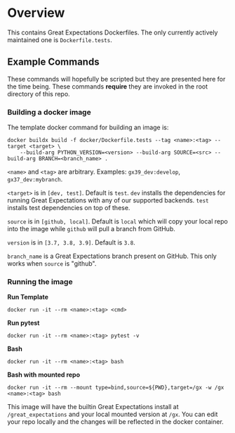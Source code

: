 # Overview

This contains Great Expectations Dockerfiles. The only currently actively maintained one is `Dockerfile.tests`.

## Example Commands

These commands will hopefully be scripted but they are presented here for the time being. These commands **require** 
they are invoked in the root directory of this repo.

### Building a docker image

The template docker command for building an image is:
```
docker buildx build -f docker/Dockerfile.tests --tag <name>:<tag> --target <target> \
    --build-arg PYTHON_VERSION=<version> --build-arg SOURCE=<src> --build-arg BRANCH=<branch_name> .
```

`<name>` and `<tag>` are arbitrary. Examples: `gx39_dev:develop`, `gx37_dev:mybranch`.

`<target>` is in `[dev, test]`. Default is `test`. `dev` installs the dependencies for running Great Expectations with 
any of our supported backends. `test` installs test dependencies on top of these.

`source` is in `[github, local]`. Default is `local` which will copy your local repo into the image while `github` will 
pull a branch from GitHub.

`version` is in `[3.7, 3.8, 3.9]`. Default is `3.8`.

`branch_name` is a Great Expectations branch present on GitHub. This only works when `source` is "github".

### Running the image

**Run Template**

`docker run -it --rm <name>:<tag> <cmd>`

**Run pytest**

`docker run -it --rm <name>:<tag> pytest -v`

**Bash**

`docker run -it --rm <name>:<tag> bash`

**Bash with mounted repo**

`docker run -it --rm --mount type=bind,source=${PWD},target=/gx -w /gx <name>:<tag> bash`

This image will have the builtin Great Expectations install at `/great_expectations` and your local mounted version at `/gx`.
You can edit your repo locally and the changes will be reflected in the docker container.






```
